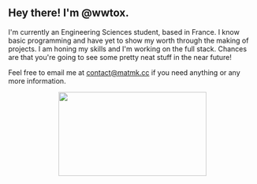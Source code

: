 ## Hey there! I'm @wwtox.

I'm currently an Engineering Sciences student, based in France.
I know basic programming and have yet to show my worth through the making of projects.
I am honing my skills and I'm working on the full stack. Chances are that you're going to see some pretty neat stuff in the near future!

Feel free to email me at contact@matmk.cc if you need anything or any more information.

<!---
wwtox/wwtox is a ✨ special ✨ repository because its `README.md` (this file) appears on your GitHub profile.
You can click the Preview link to take a look at your changes.
--->

<div id="header" align="center">
  <img src="https://media0.giphy.com/media/bi6RQ5x3tqoSI/giphy.gif?cid=ecf05e47ltopmchnexm4x73r35ydp9cswgws0j7owgpt1v13&rid=giphy.gif&ct=g" width = 300 height = 170/>
</div>
